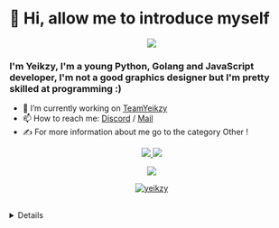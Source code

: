 # 👋 Hi, allow me to introduce myself
<div align="center">
   <a href="https://discord.gg/W7cY7FH" target="_blank"><img src="https://github.com/Yeikzy/Yeikzy/blob/main/yeikzy-readme.jpg" align="center" /></a>
</div>

### I'm Yeikzy, I'm a young Python, Golang and JavaScript developer, I'm not a good graphics designer but I'm pretty skilled at programming :)

- 🔭 I’m currently working on [TeamYeikzy](https://discord.gg/NMR4zVqYf4)
- 📫 How to reach me: [Discord](https://discord.gg/uAparwARav) / [Mail](yeikzypro@gmail.com)
- ✍️ For more information about me go to the category Other !

<p align="center">
  <tr>
    <td align="center" style="padding=0;width=50%;">
      <a href="https://github.com/yeikzy">
      <img src="https://github-readme-stats.vercel.app/api/?username=notjari&title_color=ec7460&text_color=9f9f9f&show_icons=true&bg_color=00000000&hide_border=true&icon_color=ec7460&hide_title=true&count_private=true&include_all_commits=true&enable_animations=true" />
    </td>
      <td align="center" style="padding=0;width=50%;">
      <a href="https://github.com/yeikzy">
      <img src="https://github-readme-stats-one-bice.vercel.app/api/top-langs/?username=yeikzy&role=OWNER,ORGANIZATION_MEMBER,COLLABORATOR&title_color=ec7460&text_color=9f9f9f&show_icons=true&bg_color=00000000&hide_border=true&icon_color=ec7460&hide_title=true&count_private=true&enable_animations=true" />
    </td>
  </tr>
</p>

<p align="center">
  <tr>
    <td align="center" style="padding=0;width=50%;">
      <a href="https://github.com/yeikzy">
      <img src="https://github-readme-streak-stats.herokuapp.com?user=yeikzy&theme=tokyonight_duo&hide_border=true&ring=ec7460&currStreakLabel=FFFFFF&sideNums=ec7460&dates=979797&sideLabels=FFFFFF&currStreakNum=FFFFFF&border=DD2727&stroke=00000000&background=00000000&fire=FF7600" />
    </td>
  </tr>
</p>

<p align="center"> 
    <a href="https://github.com/Yeikzy">
  <img src="https://komarev.com/ghpvc/?username=yeikzy&style=flat-square&color=grey" alt="yeikzy" /> </p>
<br>

</details>

<details>
  <summary> Other </summary>

## 🌍 Programming languages:

![JavaScript](https://img.shields.io/badge/javascript-%23323330.svg?style=for-the-badge&logo=javascript&logoColor=%23F7DF1E)
![Python](https://img.shields.io/badge/Python-3776AB?style=for-the-badge&logo=python&logoColor=white)

## ⚙️ Programming Tools:

![VsCode](https://img.shields.io/badge/Visual%20Studio%20Code-238cd3?style=for-the-badge&logo=visualstudiocode&logoColor=white)
![WebStorm](https://img.shields.io/badge/WebStorm-00cdd7?style=for-the-badge&logo=webstorm&logoColor=white)
![PyCharm](https://img.shields.io/badge/PyCharm-21d789?style=for-the-badge&logo=pycharm&logoColor=white)

## 🔧 OS :

![Windows](https://img.shields.io/badge/Windows-0078D6?style=for-the-badge&logo=windows&logoColor=white)
 ![Android](https://img.shields.io/badge/Android-a4c739?style=for-the-badge&logo=android&logoColor=white)

## 🚩 Projects:
  | Name             | Link                              | Description                                                            |
  |------------------|-----------------------------------|------------------------------------------------------------------------|
  | YeikzyBot        | https://discord.gg/QW4fSZJW4N     | A moderation discord bot.                                              |
  | EasyBot          | https://github.com/Yeikzy/EasyDiscordBot  | For new Developer.                                                     |
  | osu! France      | https://discord.gg/Kkq3rRu8Cu     | A project on the game osu! to bring together a french community                                                                    |
  | Soon..              | Soon..                               | Soon..                                                                    |          

<p align="center"> 
  Visitor count<br>
  <img src="https://profile-counter.glitch.me/Yeikzy/count.svg" />
</p>

# 🎶 Spotify Playlist Coding

[![spotify-github-profile](https://spotify-github-profile.vercel.app/api/view?uid=me4fd6aa939enmsg7yl2nd2vk&cover_image=true&theme=novatorem)](https://open.spotify.com/playlist/2877aIy2RqJ3QkuQoBCtNv?si=f2f4a275fb634bd4) 

</details>
